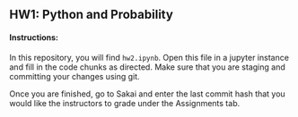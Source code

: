 ## HW1: Python and Probability

#### Instructions:

In this repository, you will find `hw2.ipynb`. Open this file in a jupyter instance and fill in the code chunks as directed. Make sure that you are staging and committing your changes using git.

Once you are finished, go to Sakai and enter the last commit hash that you would like the instructors to grade under the Assignments tab.
